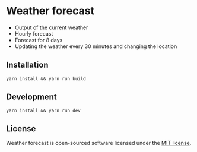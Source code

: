 # Weather forecast

* Output of the current weather
* Hourly forecast
* Forecast for 8 days
* Updating the weather every 30 minutes and changing the location


## Installation

`yarn install && yarn run build`


## Development

`yarn install && yarn run dev`


## License

Weather forecast is open-sourced software licensed under the [MIT license](http://opensource.org/licenses/MIT).
